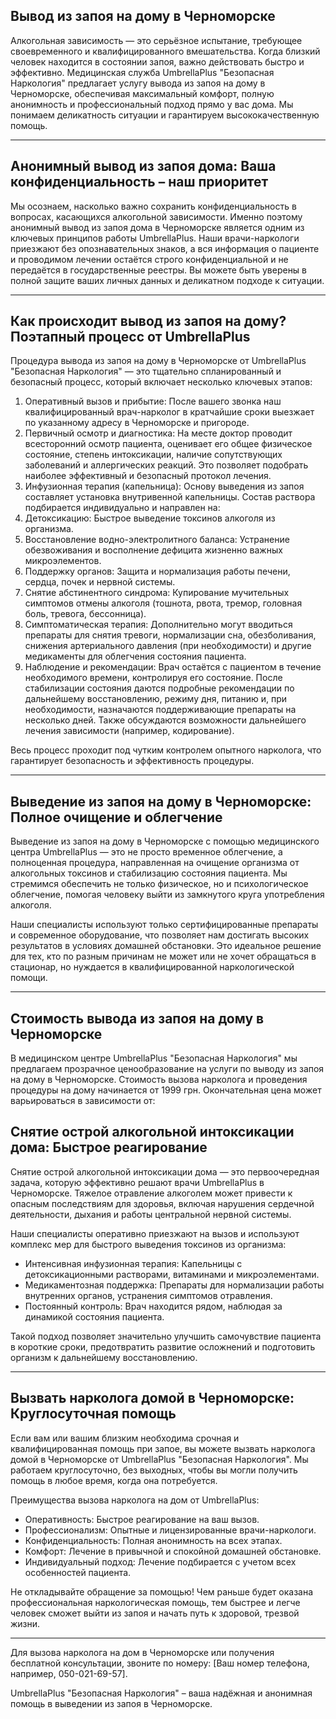 
## Вывод из запоя на дому в Черноморске

Алкогольная зависимость — это серьёзное испытание, требующее своевременного и квалифицированного вмешательства. Когда близкий человек находится в состоянии запоя, важно действовать быстро и эффективно. Медицинская служба UmbrellaPlus "Безопасная Наркология" предлагает услугу вывода из запоя на дому в Черноморске, обеспечивая максимальный комфорт, полную анонимность и профессиональный подход прямо у вас дома. Мы понимаем деликатность ситуации и гарантируем высококачественную помощь.

***

## Анонимный вывод из запоя дома: Ваша конфиденциальность – наш приоритет

Мы осознаем, насколько важно сохранить конфиденциальность в вопросах, касающихся алкогольной зависимости. Именно поэтому анонимный вывод из запоя дома в Черноморске является одним из ключевых принципов работы UmbrellaPlus. Наши врачи-наркологи приезжают без опознавательных знаков, а вся информация о пациенте и проводимом лечении остаётся строго конфиденциальной и не передаётся в государственные реестры. Вы можете быть уверены в полной защите ваших личных данных и деликатном подходе к ситуации.

***

## Как происходит вывод из запоя на дому? Поэтапный процесс от UmbrellaPlus

Процедура вывода из запоя на дому в Черноморске от UmbrellaPlus "Безопасная Наркология" — это тщательно спланированный и безопасный процесс, который включает несколько ключевых этапов:

1. Оперативный вызов и прибытие: После вашего звонка наш квалифицированный врач-нарколог в кратчайшие сроки выезжает по указанному адресу в Черноморске и пригороде.
2. Первичный осмотр и диагностика: На месте доктор проводит всесторонний осмотр пациента, оценивает его общее физическое состояние, степень интоксикации, наличие сопутствующих заболеваний и аллергических реакций. Это позволяет подобрать наиболее эффективный и безопасный протокол лечения.
3. Инфузионная терапия (капельница): Основу выведения из запоя составляет установка внутривенной капельницы. Состав раствора подбирается индивидуально и направлен на: 
4. Детоксикацию: Быстрое выведение токсинов алкоголя из организма.
5. Восстановление водно-электролитного баланса: Устранение обезвоживания и восполнение дефицита жизненно важных микроэлементов.
6. Поддержку органов: Защита и нормализация работы печени, сердца, почек и нервной системы.
7. Снятие абстинентного синдрома: Купирование мучительных симптомов отмены алкоголя (тошнота, рвота, тремор, головная боль, тревога, бессонница).
8. Симптоматическая терапия: Дополнительно могут вводиться препараты для снятия тревоги, нормализации сна, обезболивания, снижения артериального давления (при необходимости) и другие медикаменты для облегчения состояния пациента.
9. Наблюдение и рекомендации: Врач остаётся с пациентом в течение необходимого времени, контролируя его состояние. После стабилизации состояния даются подробные рекомендации по дальнейшему восстановлению, режиму дня, питанию и, при необходимости, назначаются поддерживающие препараты на несколько дней. Также обсуждаются возможности дальнейшего лечения зависимости (например, кодирование).

Весь процесс проходит под чутким контролем опытного нарколога, что гарантирует безопасность и эффективность процедуры.

***

## Выведение из запоя на дому в Черноморске: Полное очищение и облегчение

Выведение из запоя на дому в Черноморске с помощью медицинского центра UmbrellaPlus — это не просто временное облегчение, а полноценная процедура, направленная на очищение организма от алкогольных токсинов и стабилизацию состояния пациента. Мы стремимся обеспечить не только физическое, но и психологическое облегчение, помогая человеку выйти из замкнутого круга употребления алкоголя.

Наши специалисты используют только сертифицированные препараты и современное оборудование, что позволяет нам достигать высоких результатов в условиях домашней обстановки. Это идеальное решение для тех, кто по разным причинам не может или не хочет обращаться в стационар, но нуждается в квалифицированной наркологической помощи.

***

## Стоимость вывода из запоя на дому в Черноморске

В медицинском центре UmbrellaPlus "Безопасная Наркология" мы предлагаем прозрачное ценообразование на услуги по выводу из запоя на дому в Черноморске. Стоимость вызова нарколога и проведения процедуры на дому начинается от 1999 грн. Окончательная цена может варьироваться в зависимости от:

## Снятие острой алкогольной интоксикации дома: Быстрое реагирование

Снятие острой алкогольной интоксикации дома — это первоочередная задача, которую эффективно решают врачи UmbrellaPlus в Черноморске. Тяжелое отравление алкоголем может привести к опасным последствиям для здоровья, включая нарушения сердечной деятельности, дыхания и работы центральной нервной системы.

Наши специалисты оперативно приезжают на вызов и используют комплекс мер для быстрого выведения токсинов из организма:

* Интенсивная инфузионная терапия: Капельницы с детоксикационными растворами, витаминами и микроэлементами.
* Медикаментозная поддержка: Препараты для нормализации работы внутренних органов, устранения симптомов отравления.
* Постоянный контроль: Врач находится рядом, наблюдая за динамикой состояния пациента.

Такой подход позволяет значительно улучшить самочувствие пациента в короткие сроки, предотвратить развитие осложнений и подготовить организм к дальнейшему восстановлению.

***

## Вызвать нарколога домой в Черноморске: Круглосуточная помощь

Если вам или вашим близким необходима срочная и квалифицированная помощь при запое, вы можете вызвать нарколога домой в Черноморске от UmbrellaPlus "Безопасная Наркология". Мы работаем круглосуточно, без выходных, чтобы вы могли получить помощь в любое время, когда она потребуется.

Преимущества вызова нарколога на дом от UmbrellaPlus:

* Оперативность: Быстрое реагирование на ваш вызов.
* Профессионализм: Опытные и лицензированные врачи-наркологи.
* Конфиденциальность: Полная анонимность на всех этапах.
* Комфорт: Лечение в привычной и спокойной домашней обстановке.
* Индивидуальный подход: Лечение подбирается с учетом всех особенностей пациента.

Не откладывайте обращение за помощью! Чем раньше будет оказана профессиональная наркологическая помощь, тем быстрее и легче человек сможет выйти из запоя и начать путь к здоровой, трезвой жизни.

***

Для вызова нарколога на дом в Черноморске или получения бесплатной консультации, звоните по номеру: \[Ваш номер телефона, например, 050-021-69-57].

UmbrellaPlus "Безопасная Наркология" – ваша надёжная и анонимная помощь в выведении из запоя в Черноморске.
